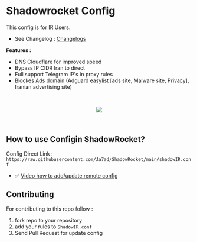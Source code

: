 # Shadowrocket Config

This config is for IR Users.

- See Changelog : [Changelogs](/CHANGELOG.md)

**Features :**

- DNS Cloudflare for improved speed
- Bypass IP CIDR Iran to direct 
- Full support Telegram IP's in proxy rules
- Blockes Ads domain (Adguard easylist [ads site, Malware site, Privacy], Iranian advertising site)

</br>
<p align='center'>
<img src="https://raw.githubusercontent.com/Ja7ad/ShadowRocket/main/img/screenshot.jpg">
</p>
</br>

## How to use Configin ShadowRocket?

Config Direct Link : `https://raw.githubusercontent.com/Ja7ad/ShadowRocket/main/shadowIR.conf`

- ✅ [Video how to add/update remote config](https://raw.githubusercontent.com/Ja7ad/ShadowRocket/main/video/config.mp4)


## Contributing

For contributing to this repo follow :

1. fork repo to your repository
2. add your rules to `ShadowIR.conf`
3. Send Pull Request for update config

